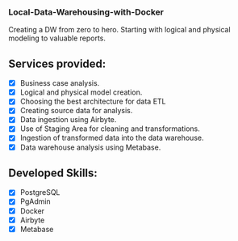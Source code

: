 ### Local-Data-Warehousing-with-Docker
Creating a DW from zero to hero. Starting with logical and physical modeling to valuable reports.

## Services provided:
- [x] Business case analysis.
- [x] Logical and physical model creation.
- [x] Choosing the best architecture for data ETL
- [x] Creating source data for analysis.
- [x] Data ingestion using Airbyte.
- [x] Use of Staging Area for cleaning and transformations.
- [x] Ingestion of transformed data into the data warehouse.
- [x] Data warehouse analysis using Metabase.

## Developed Skills:
- [x] PostgreSQL
- [x] PgAdmin
- [x] Docker
- [x] Airbyte
- [x] Metabase
